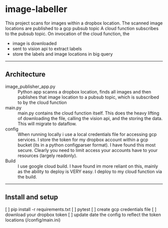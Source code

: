 # image-labeller

This project scans for images within a dropbox location.
The scanned image locations are published to a gcp pubsub topic
A cloud function subscribes to the pubsub topic.
On invocation of the cloud function, the 
  *  image is downloaded
  *  sent to vision api to extract labels
  *  store the labels and image locations in big query  



___
## Architecture
<dl> 
  <dt>image_publisher_app.py</dt>
  <dd>Python app scanns a dropbox location, finds all images and then publishes that image location to a pubsub topic, which is subscribed to by the cloud function</dd>

  <dt>main.py</dt>
  <dd>main.py contains the cloud function itself.  This does the heavy lifting of downloading the file, calling the vision api, and the storing the data.  This will migrate to dataflow.</dd>

  <dt>config</dt>
  <dd>When running locally i use a local credentials file for accessing gcp services.  I store the token for my dropbox account within a gcp bucket (its in a python configparser format).  I have found this most secure.
  Clearly you need to limit access your accounts have to your resources (largely readonly).</dd>

  <dt>Build</dt>
  <dd>I use google cloud build.  I have found im more reliant on this, mainly as the ability to deploy is VERY easy.  I deploy to my cloud function via the build.</dd>

</dl>

___
## Install and setup

[ ] pip install -r requirements.txt
[ ] pytest
[ ] create gcp credentials file
[ ] download your dropbox token
[ ] update date the config to reflect the token locations (/config/main.ini)
